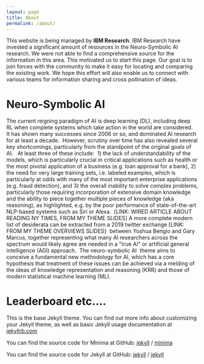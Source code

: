 ```yaml
---
layout: page
title: About
permalink: /about/
---
```


This website is being managed by **IBM Research**. IBM Research have invested a significant amount of resources in the Neuro-Symbolic AI research. We were not able to find a comprehensive source for the information in this area. This motivated us to start this page. Our goal is to join forces with the community to make it easy for locating and comparing the existing work. We hope this effort will also enable us to connect with various teams for information sharing and cross pollination of ideas.


# Neuro-Symbolic AI

The current reigning paradigm of AI is deep learning (DL), including deep RL when complete systems which take action in the world are considered.  It has shown many successes since 2006 or so, and dominated AI research for at least a decade.  However, scrutiny over time has also revealed several key shortcomings, particularly from the standpoint of the original goals of AI.   At least three of these include:  1) the lack of understandability of the models, which is particularly crucial in critical applications such as health or the most pivotal application of a business (e.g. loan approval for a bank), 2) the need for very large training sets, i.e. labeled examples, which is particularly at odds with many of the most important enterprise applications (e.g. fraud detection), and 3) the overall inability to solve complex problems, particularly those requiring incorporation of extensive domain knowledge and the ability to piece together multiple pieces of knowledge (aka reasoning), as highlighted, e.g. by the poor performance of state-of-the-art NLP-based systems such as Siri or Alexa.  [LINK: WIRED ARTICLE ABOUT READING NY TIMES, FROM MY THEME SLIDES] A more complete modern list of desiderata can be extracted from a 2019 twitter exchange [LINK: FROM MY THEME OVERVIEWS SLIDES}  between Yoshua Bengio and Gary Marcus, together representing what many AI researchers across the spectrum would likely agree are needed in a "true AI" or artificial general intelligence (AGI) approach.  The neuro-symbolic AI  theme aims to conceive a fundamental new methodology for AI, which has a core hypothesis that treatment of these issues can be achieved via a melding of the ideas of knowledge representation and reasoning (KRR) and those of modern statistical machine learning (ML).






# Leaderboard etc....

This is the base Jekyll theme. You can find out more info about customizing your Jekyll theme, as well as basic Jekyll usage documentation at [jekyllrb.com](https://jekyllrb.com/)

You can find the source code for Minima at GitHub:
[jekyll][jekyll-organization] /
[minima](https://github.com/jekyll/minima)

You can find the source code for Jekyll at GitHub:
[jekyll][jekyll-organization] /
[jekyll](https://github.com/jekyll/jekyll)


[jekyll-organization]: https://github.com/jekyll
